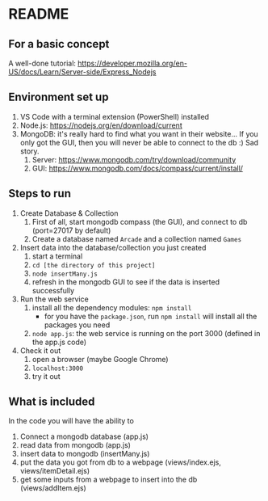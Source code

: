 # README

## For a basic concept
A well-done tutorial: https://developer.mozilla.org/en-US/docs/Learn/Server-side/Express_Nodejs

## Environment set up
1. VS Code with a terminal extension (PowerShell) installed
2. Node.js: https://nodejs.org/en/download/current
3. MongoDB: it's really hard to find what you want in their website... If you only got the GUI, then you will never be able to connect to the db :) Sad story.
    1. Server: https://www.mongodb.com/try/download/community
    2. GUI: https://www.mongodb.com/docs/compass/current/install/

## Steps to run
1. Create Database & Collection
    1. First of all, start mongodb compass (the GUI), and connect to db (port=27017 by default)
    2. Create a database named `Arcade` and a collection named `Games`
2. Insert data into the database/collection you just created
    1. start a terminal
    2. `cd [the directory of this project]`
    3. `node insertMany.js`
    4. refresh in the mongodb GUI to see if the data is inserted successfully
3. Run the web service
    1. install all the dependency modules: `npm install`
        - for you have the `package.json`, run `npm install` will install all the packages you need
    2. `node app.js`: the web service is running on the port 3000 (defined in the app.js code)
4. Check it out
    1. open a browser (maybe Google Chrome)
    2. `localhost:3000`
    3. try it out

## What is included
In the code you will have the ability to
1. Connect a mongodb database (app.js)
2. read data from mongodb (app.js)
3. insert data to mongodb (insertMany.js)
4. put the data you got from db to a webpage (views/index.ejs, views/itemDetail.ejs)
5. get some inputs from a webpage to insert into the db (views/addItem.ejs)

